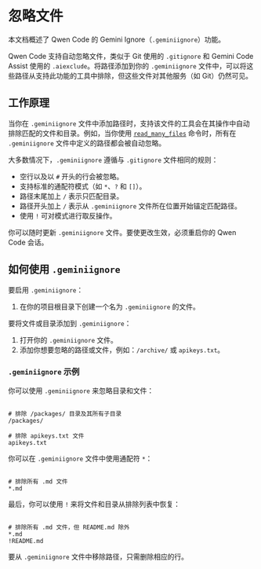 # 忽略文件

本文档概述了 Qwen Code 的 Gemini Ignore（`.geminiignore`）功能。

Qwen Code 支持自动忽略文件，类似于 Git 使用的 `.gitignore` 和 Gemini Code Assist 使用的 `.aiexclude`。将路径添加到你的 `.geminiignore` 文件中，可以将这些路径从支持此功能的工具中排除，但这些文件对其他服务（如 Git）仍然可见。

## 工作原理

当你在 `.geminiignore` 文件中添加路径时，支持该文件的工具会在其操作中自动排除匹配的文件和目录。例如，当你使用 [`read_many_files`](./tools/multi-file.md) 命令时，所有在 `.geminiignore` 文件中定义的路径都会被自动忽略。

大多数情况下，`.geminiignore` 遵循与 `.gitignore` 文件相同的规则：

- 空行以及以 `#` 开头的行会被忽略。
- 支持标准的通配符模式（如 `*`、`?` 和 `[]`）。
- 路径末尾加上 `/` 表示只匹配目录。
- 路径开头加上 `/` 表示从 `.geminiignore` 文件所在位置开始锚定匹配路径。
- 使用 `!` 可对模式进行取反操作。

你可以随时更新 `.geminiignore` 文件。要使更改生效，必须重启你的 Qwen Code 会话。

## 如何使用 `.geminiignore`

要启用 `.geminiignore`：

1. 在你的项目根目录下创建一个名为 `.geminiignore` 的文件。

要将文件或目录添加到 `.geminiignore`：

1. 打开你的 `.geminiignore` 文件。
2. 添加你想要忽略的路径或文件，例如：`/archive/` 或 `apikeys.txt`。

### `.geminiignore` 示例

你可以使用 `.geminiignore` 来忽略目录和文件：

```

# 排除 /packages/ 目录及其所有子目录
/packages/

# 排除 apikeys.txt 文件
apikeys.txt
```

你可以在 `.geminiignore` 文件中使用通配符 `*`：

```

# 排除所有 .md 文件
*.md
```

最后，你可以使用 `!` 来将文件和目录从排除列表中恢复：

```

# 排除所有 .md 文件，但 README.md 除外
*.md
!README.md
```

要从 `.geminiignore` 文件中移除路径，只需删除相应的行。